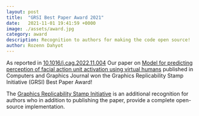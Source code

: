 ```yaml
---
layout: post
title:  "GRSI Best Paper Award 2021"
date:   2021-11-01 19:41:59 +0000
image: ./assets/award.jpg
category: award
description: Recognition to authors for making the code open source!
author: Rozenn Dahyot
---
```


As reported in <a href="https://doi.org/10.1016/j.cag.2022.11.004" target="_blank">10.1016/j.cag.2022.11.004</a>
Our paper on <a href="https://doi.org/10.1016/j.cag.2021.07.022" target="_blank">Model for predicting perception of facial action unit 
activation using virtual humans</a> published in Computers and Graphics Journal 
won the Graphics Replicability Stamp Initiative (GRSI) Best Paper Award!

The <a href="https://www.replicabilitystamp.org/">Graphics Replicability Stamp Initiative</a> is 
an additional recognition for authors who  in addition to publishing the paper,
provide a complete open-source implementation.

